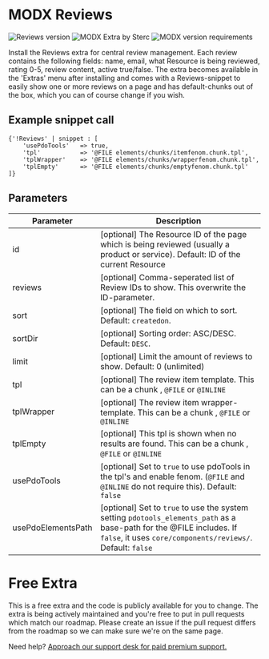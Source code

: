 # MODX Reviews
![Reviews version](https://img.shields.io/badge/version-1.0.0-brightgreen.svg) ![MODX Extra by Sterc](https://img.shields.io/badge/extra%20by-sterc-magenta.svg) ![MODX version requirements](https://img.shields.io/badge/modx%20version%20requirement-2.4%2B-blue.svg)

Install the Reviews extra for central review management. Each review contains the following fields: name, email, what Resource is being reviewed, rating 0-5, review content, active true/false. The extra becomes available in the 'Extras' menu after installing and comes with a Reviews-snippet to easily show one or more reviews on a page and has default-chunks out of the box, which you can of course change if you wish. 

## Example snippet call

```
{'!Reviews' | snippet : [
	'usePdoTools' 	=> true,
    'tpl'			=> '@FILE elements/chunks/itemfenom.chunk.tpl',
    'tplWrapper'	=> '@FILE elements/chunks/wrapperfenom.chunk.tpl',
    'tplEmpty'		=> '@FILE elements/chunks/emptyfenom.chunk.tpl'
]}
```

## Parameters

| Parameter                  | Description                                                                 |
|----------------------------|------------------------------------------------------------------------------|
| id | [optional] The Resource ID of the page which is being reviewed (usually a product or service). Default: ID of the current Resource |
| reviews | [optional] Comma-seperated list of Review IDs to show. This overwrite the ID-parameter. |
| sort | [optional] The field on which to sort. Default: `createdon`. |
| sortDir | [optional] Sorting order: ASC/DESC. Default: `DESC`. |
| limit | [optional] Limit the amount of reviews to show. Default: 0 (unlimited) |
| tpl | [optional] The review item template. This can be a chunk , `@FILE` or `@INLINE` |
| tplWrapper | [optional] The review item wrapper-template. This can be a chunk , `@FILE` or `@INLINE` |
| tplEmpty | [optional] This tpl is shown when no results are found. This can be a chunk , `@FILE` or `@INLINE` |
| usePdoTools | [optional] Set to `true` to use pdoTools in the tpl's and enable fenom. (`@FILE` and `@INLINE` do not require this). Default: `false` |
| usePdoElementsPath | [optional] Set to `true` to use the system setting `pdotools_elements_path` as a base-path for the @FILE includes. If `false`, it uses `core/components/reviews/`. Default: `false` |

# Free Extra
This is a free extra and the code is publicly available for you to change. The extra is being actively maintained and you're free to put in pull requests which match our roadmap. Please create an issue if the pull request differs from the roadmap so we can make sure we're on the same page.

Need help? [Approach our support desk for paid premium support.](mailto:service@sterc.com)

